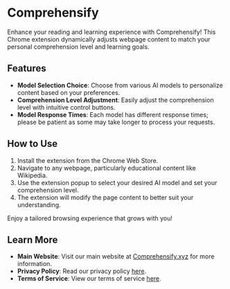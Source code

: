 # Comprehensify

Enhance your reading and learning experience with Comprehensify! This Chrome extension dynamically adjusts webpage content to match your personal comprehension level and learning goals.

## Features

- **Model Selection Choice**: Choose from various AI models to personalize content based on your preferences.
- **Comprehension Level Adjustment**: Easily adjust the comprehension level with intuitive control buttons.
- **Model Response Times**: Each model has different response times; please be patient as some may take longer to process your requests.

## How to Use

1. Install the extension from the Chrome Web Store.
2. Navigate to any webpage, particularly educational content like Wikipedia.
3. Use the extension popup to select your desired AI model and set your comprehension level.
4. The extension will modify the page content to better suit your understanding.

Enjoy a tailored browsing experience that grows with you!

## Learn More

- **Main Website**: Visit our main website at [Comprehensify.xyz](https://comprehensify.xyz) for more information.
- **Privacy Policy**: Read our privacy policy [here](https://comprehensify.xyz/privacy.html).
- **Terms of Service**: View our terms of service [here](https://comprehensify.xyz/tos.html).
